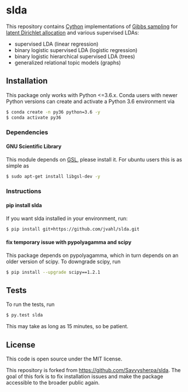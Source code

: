 # slda
This repository contains [Cython](http://cython.org/) implementations of [Gibbs
sampling](https://en.wikipedia.org/wiki/Gibbs_sampling) for [latent Dirichlet
allocation](https://en.wikipedia.org/wiki/Latent_Dirichlet_allocation) and
various supervised LDAs:

- supervised LDA (linear regression)
- binary logistic supervised LDA (logistic regression)
- binary logistic hierarchical supervised LDA (trees)
- generalized relational topic models (graphs)


## Installation

This package only works with Python <=3.6.x. Conda users with newer Python versions can create and activate a Python 3.6 environment via

```bash
$ conda create -n py36 python=3.6 -y
$ conda activate py36
```

### Dependencies

#### GNU Scientific Library
This module depends on [GSL](http://www.gnu.org/software/gsl/), please install
it. For ubuntu users this is as simple as
```bash
$ sudo apt-get install libgsl-dev -y
```

### Instructions


#### pip install slda

If you want slda installed in your environment, run:
```bash
$ pip install git+https://github.com/jvahl/slda.git
```

#### fix temporary issue with pypolyagamma and scipy

This package depends on pypolyagamma, which in turn depends on an older version of scipy. To downgrade scipy, run
```bash
$ pip install --upgrade scipy==1.2.1
```

## Tests

To run the tests, run
```bash
$ py.test slda
```
This may take as long as 15 minutes, so be patient.

## License

This code is open source under the MIT license.

This repository is forked from https://github.com/Savvysherpa/slda. The goal of this fork is to fix installation issues and make the package accessible to the broader public again.
